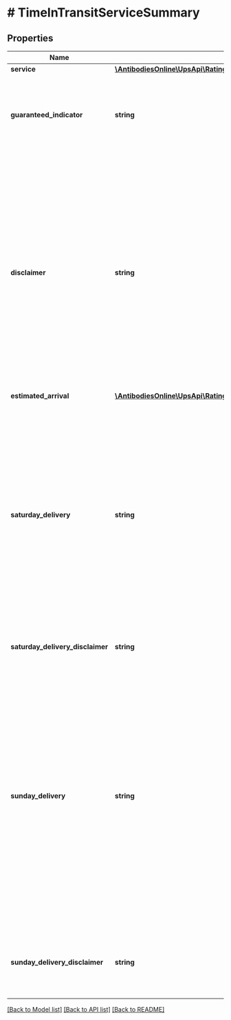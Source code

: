# # TimeInTransitServiceSummary

## Properties

Name | Type | Description | Notes
------------ | ------------- | ------------- | -------------
**service** | [**\AntibodiesOnline\UpsApi\Rating\Model\ServiceSummaryService**](ServiceSummaryService.md) |  |
**guaranteed_indicator** | **string** | Empty Tag. Indicates whether the service will be guaranteed or not.  Required for International Requests. | [optional]
**disclaimer** | **string** | The Disclaimer is provided based upon the origin and destination country or territory codes provided in the request document. The disclaimer is returned as a conditional statement to the validity of the service being guaranteed. The possible disclaimers that can be returned are available in the Service Guaranteed Disclaimers table. | [optional]
**estimated_arrival** | [**\AntibodiesOnline\UpsApi\Rating\Model\ServiceSummaryEstimatedArrival**](ServiceSummaryEstimatedArrival.md) |  |
**saturday_delivery** | **string** | Saturday delivery information for a service. Values are1 - Saturday Delivery Available with additional charges 0 - Saturday Delivery not available or no additional charge, please check Delivery Date to confirm if the Delivery will be SaturdayPlease see Saturday Delivery business rules section for more information. | [optional]
**saturday_delivery_disclaimer** | **string** | Saturday delivery disclaimer message. | [optional]
**sunday_delivery** | **string** | Sunday delivery information for a service. Values are1 - Sunday Delivery Available with additional charges 0 - Sunday Delivery not available or no additional charge, please check Delivery Date to confirm if the Delivery will be SundayPlease see Saturday Delivery business rules section for more information.  Applies only if SubVersion is greater than or equal to 2007 | [optional]
**sunday_delivery_disclaimer** | **string** | Sunday delivery disclaimer message.  Applies only if SubVersion is greater than or equal to 2007 | [optional]

[[Back to Model list]](../../README.md#models) [[Back to API list]](../../README.md#endpoints) [[Back to README]](../../README.md)
